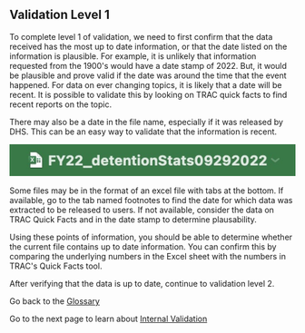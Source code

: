 ## Validation Level 1
To complete level 1 of validation, we need to first confirm that the data received has the most up to date information, or that the date listed on the information is plausible. For example, it is unlikely that information requested from the 1900's would have a date stamp of 2022. But, it would be plausible and prove valid if the date was around the time that the event happened. For data on ever changing topics, it is likely that a date will be recent. It is possible to validate this by looking on TRAC quick facts to find recent reports on the topic. 

There may also be a date in the file name, especially if it was released by DHS. This can be an easy way to validate that the information is recent.

![Excel file name that contains date of data release](images/file_date_validation.jpg)

Some files may be in the format of an excel file with tabs at the bottom. If available, go to the tab named footnotes to find the date for which data was extracted to be released to users. If not available, consider the data on TRAC Quick Facts and in the date stamp to determine plausability.

Using these points of information, you should be able to determine whether the current file contains up to date information. You can confirm this by comparing the underlying numbers in the Excel sheet with the numbers in TRAC's Quick Facts tool.

After verifying that the data is up to date, continue to validation level 2.

Go back to the [Glossary](Glossary.md)

Go to the next page to learn about [Internal Validation](Internal_Validation.md)